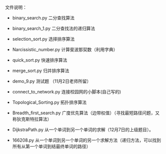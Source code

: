 文件说明：

 - binary_search.py  二分查找算法
 
 - binary_search_1.py  二分查找法的递归算法
 
 - selection_sort.py 选择排序算法
 
 - Narcissistic_number.py 计算斐波那契数（利用字典）
 
 - quick_sort.py 快速排序算法
 
 - merge_sort.py 归并排序算法
 
 - demo_9.py 测试题 （11月2日老师所留）
 
 - connect_to_network.py 连接校园网的小脚本(自己写的)
 
 - Topological_Sorting.py 拓扑排序算法

 - Breadth_first_search.py 广度优先算法（边带权值）（寻找最短路径问题，又称狄克斯特拉算法）

 - DijkstraPath.py 从一个单词到另一个单词的求解（12月7日的上级题目）。
 
 - 166208.py 从一个单词到另一个单词的另一个求解方法（递归方法，可以找到所有从第一个单词到结最终单词的路径）
